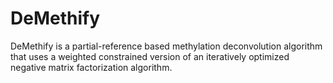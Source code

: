 # DeMethify
DeMethify is a partial-reference based methylation deconvolution algorithm that uses a weighted constrained version of an iteratively optimized negative matrix factorization algorithm. 
